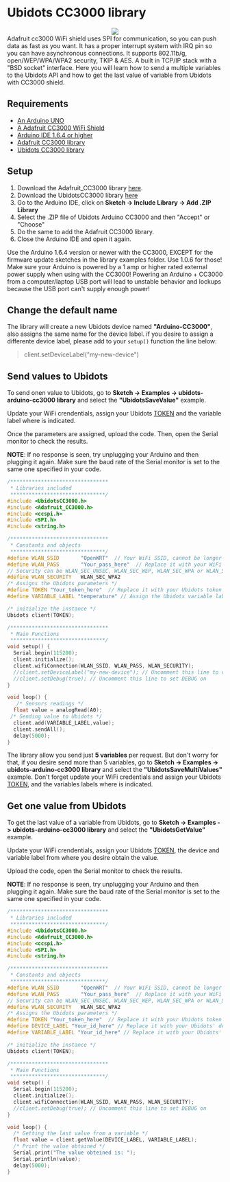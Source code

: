 # Ubidots CC3000 library

<div style="text-align:center "><img src ="https://learn.adafruit.com/system/guides/images/000/000/358/medium800/2013_09_02_IMG_2112-1024.jpg?1448301402 " /></div>
Adafruit cc3000 WiFi shield uses SPI for communication, so you can push data as fast as you want. It has a proper interrupt system with IRQ pin so you can have asynchronous connections. It supports 802.11b/g, open/WEP/WPA/WPA2 security, TKIP & AES. A built in TCP/IP stack with a "BSD socket" interface.
Here you will learn how to send a multiple variables to the Ubidots API and how to get the last value of variable from Ubidots with CC3000 shield.

## Requirements

* [An Arduino UNO](http://arduino.cc/en/Main/arduinoBoardUno)
* [A Adafruit CC3000 WiFi Shield](https://www.adafruit.com/product/1491)
* [Arduino IDE 1.6.4 or higher](https://www.arduino.cc/en/Main/Software)
* [Adafruit CC3000 library](https://github.com/adafruit/Adafruit_CC3000_Library/archive/1.0.3.zip)
* [Ubidots CC3000 library](https://github.com/ubidots/Ubidots-CC3000/archive/master.zip)

## Setup

1. Download the Adafruit_CC3000 library [here](https://github.com/adafruit/Adafruit_CC3000_Library/archive/1.0.3.zip).
2. Download the UbidotsCC3000 library [here](https://github.com/ubidots/Ubidots-CC3000/archive/master.zip)
3. Go to the Arduino IDE, click on **Sketch -> Include Library -> Add .ZIP Library**
4. Select the .ZIP file of Ubidots Arduino CC3000 and then "Accept" or "Choose"
5. Do the same to add the Adafruit CC3000 library.
6. Close the Arduino IDE and open it again.

<aside class="alert">
Use the Arduino 1.6.4 version or newer with the CC3000, EXCEPT for the firmware update sketches in the library examples folder. Use 1.0.6 for those!
</aside>

<aside class="warning">
Make sure your Arduino is powered by a 1 amp or higher rated external power supply when using with the CC3000! Powering an Arduino + CC3000 from a computer/laptop USB port will lead to unstable behavior and lockups because the USB port can't supply enough power!
</aside>

## Change the default name

The library will create a new Ubidots device named **"Arduino-CC3000"**, also assigns the same name for the device label. if you desire to assign a differente device label, please add to your `setup()` function the line below:

> client.setDeviceLabel("my-new-device")

## Send values to Ubidots

To send onen value to Ubidots, go to **Sketch -> Examples -> ubidots-arduino-cc3000 library** and select the **"UbidotsSaveValue"** example.

Update your WiFi crendentials, assign your Ubidots [TOKEN](http://help.ubidots.com/user-guides/find-your-token-from-your-ubidots-account) and the variable label where is indicated.

Once the parameters are assigned, upload the code. Then, open the Serial monitor to check the results.

**NOTE**: If no response is seen, try unplugging your Arduino and then plugging it again. Make sure the baud rate of the Serial monitor is set to the same one specified in your code.

```c++
/********************************
 * Libraries included
 *******************************/
#include <UbidotsCC3000.h>
#include <Adafruit_CC3000.h>
#include <ccspi.h>
#include <SPI.h>
#include <string.h>

/********************************
 * Constants and objects
 *******************************/
#define WLAN_SSID       "OpenWRT"  // Your WiFi SSID, cannot be longer than 32 characters!
#define WLAN_PASS       "Your_pass_here"  // Replace it with your WiFi pass
// Security can be WLAN_SEC_UNSEC, WLAN_SEC_WEP, WLAN_SEC_WPA or WLAN_SEC_WPA2
#define WLAN_SECURITY   WLAN_SEC_WPA2
/* Assigns the Ubidots parameters */
#define TOKEN "Your_token_here"  // Replace it with your Ubidots token
#define VARIABLE_LABEL "temperature" // Assign the Ubidots variable label

/* initialize the instance */
Ubidots client(TOKEN);

/********************************
 * Main Functions
 *******************************/
void setup() {
  Serial.begin(115200);
  client.initialize();
  client.wifiConnection(WLAN_SSID, WLAN_PASS, WLAN_SECURITY);
  //client.setDeviceLabel("my-new-device"); // Uncomment this line to change the default device name
  //client.setDebug(true); // Uncomment this line to set DEBUG on
}

void loop() {
   /* Sensors readings */
  float value = analogRead(A0);
 /* Sending value to Ubidots */
  client.add(VARIABLE_LABEL,value);
  client.sendAll();
  delay(5000);
}

```

The library allow you send just **5 variables** per request. But don't worry for that, if you desire send more than 5 variables, go to **Sketch -> Examples -> ubidots-arduino-cc3000 library** and select the **"UbidotsSaveMultiValues"** example. Don't forget update your WiFi credentials and assign your Ubidots [TOKEN](http://help.ubidots.com/user-guides/find-your-token-from-your-ubidots-account), and the variables labels where is indicated.

## Get one value from Ubidots

To get the last value of a variable from Ubidots, go to **Sketch -> Examples -> ubidots-arduino-cc3000 library** and select the **"UbidotsGetValue"** example.

Update your WiFi crendentials, assign your Ubidots [TOKEN](http://help.ubidots.com/user-guides/find-your-token-from-your-ubidots-account), the device and variable label from where you desire obtain the value.

Upload the code, open the Serial monitor to check the results.

**NOTE**: If no response is seen, try unplugging your Arduino and then plugging it again. Make sure the baud rate of the Serial monitor is set to the same one specified in your code.

```c++
/********************************
 * Libraries included
 *******************************/
#include <UbidotsCC3000.h>
#include <Adafruit_CC3000.h>
#include <ccspi.h>
#include <SPI.h>
#include <string.h>

/********************************
 * Constants and objects
 *******************************/
#define WLAN_SSID       "OpenWRT"  // Your WiFi SSID, cannot be longer than 32 characters!
#define WLAN_PASS       "Your_pass_here"  // Replace it with your WiFi pass
// Security can be WLAN_SEC_UNSEC, WLAN_SEC_WEP, WLAN_SEC_WPA or WLAN_SEC_WPA2
#define WLAN_SECURITY   WLAN_SEC_WPA2
/* Assigns the Ubidots parameters */
#define TOKEN "Your_token_here"  // Replace it with your Ubidots token
#define DEVICE_LABEL "Your_id_here" // Replace it with your Ubidots' device label
#define VARIABLE_LABEL "Your_id_here" // Replace it with your Ubidots' variable label

/* initialize the instance */
Ubidots client(TOKEN);

/********************************
 * Main Functions
 *******************************/
void setup() {
  Serial.begin(115200);
  client.initialize();
  client.wifiConnection(WLAN_SSID, WLAN_PASS, WLAN_SECURITY);
  //client.setDebug(true); // Uncomment this line to set DEBUG on
}

void loop() {
  /* Getting the last value from a variable */
  float value = client.getValue(DEVICE_LABEL, VARIABLE_LABEL);
  /* Print the value obtained */
  Serial.print("The value obteined is: ");
  Serial.println(value);
  delay(5000);
}
```
